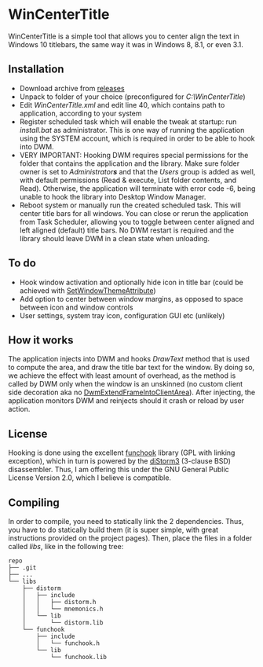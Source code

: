 # WinCenterTitle
WinCenterTitle is a simple tool that allows you to center align the text in Windows 10 titlebars, the same way it was in Windows 8, 8.1, or even 3.1.

## Installation

* Download archive from [releases](https://github.com/valinet/WinCenterTitle/releases)
* Unpack to folder of your choice (preconfigured for *C:\WinCenterTitle*)
* Edit *WinCenterTitle.xml* and edit line 40, which contains path to application, according to your system
* Register scheduled task which will enable the tweak at startup: run *install.bat* as administrator. This is one way of running the application using the SYSTEM account, which is required in order to be able to hook into DWM.
* VERY IMPORTANT: Hooking DWM requires special permissions for the folder that contains the application and the library. Make sure folder owner is set to *Administrator**s*** and that the *Users* group is added as well, with default permissions (Read & execute, List folder contents, and Read). Otherwise, the application will terminate with error code -6, being unable to hook the library into Desktop Window Manager.
* Reboot system or manually run the created scheduled task. This will center title bars for all windows. You can close or rerun the application from Task Scheduler, allowing you to toggle between center aligned and left aligned (default) title bars. No DWM restart is required and the library should leave DWM in a clean state when unloading.

## To do

* Hook window activation and optionally hide icon in title bar (could be achieved with [SetWindowThemeAttribute](https://docs.microsoft.com/en-us/windows/win32/api/uxtheme/nf-uxtheme-setwindowthemeattribute))
* Add option to center between window margins, as opposed to space between icon and window controls
* User settings, system tray icon, configuration GUI etc (unlikely)

## How it works

The application injects into DWM and hooks *DrawText* method that is used to compute the area, and draw the title bar text for the window. By doing so, we achieve the effect with least amount of overhead, as the method is called by DWM only when the window is an unskinned (no custom client side decoration aka no [DwmExtendFrameIntoClientArea](https://docs.microsoft.com/en-us/windows/win32/api/dwmapi/nf-dwmapi-dwmextendframeintoclientarea)). After injecting, the application monitors DWM and reinjects should it crash or reload by user action.

## License

Hooking is done using the excellent [funchook](https://github.com/kubo/funchook) library (GPL with linking exception), which in turn is powered by the [diStorm3](https://github.com/gdabah/distorm/) (3-clause BSD) disassembler. Thus, I am offering this under the GNU General Public License Version 2.0, which I believe is compatible.

## Compiling

In order to compile, you need to statically link the 2 dependencies. Thus, you have to do statically build them (it is super simple, with great instructions provided on the project pages). Then, place the files in a folder called *libs*, like in the following tree:

```
repo
├── .git
├── ...
└── libs
    ├── distorm
    │   ├── include
    │   │   ├── distorm.h
    │   │   └── mnemonics.h
    │   └── lib
    │       └── distorm.lib
    └── funchook
        ├── include
        │   └── funchook.h
        └── lib
            └── funchook.lib
```


